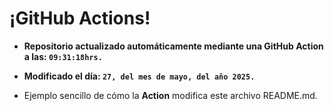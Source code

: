 # ¡GitHub Actions!
* **Repositorio actualizado automáticamente mediante una GitHub Action a las: `09:31:18hrs.`**
* **Modificado el día: `27, del mes de mayo, del año 2025.`**

* Ejemplo sencillo de cómo la **Action** modifica este archivo README.md.
